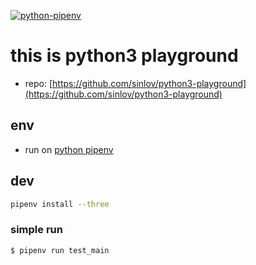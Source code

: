 [![python-pipenv](https://github.com/sinlov/python3-playground/workflows/python-pipenv/badge.svg?branch=main)](https://github.com/sinlov/python3-playground/actions/workflows/python-pipenv.yml)

# this is python3 playground

- repo: [https://github.com/sinlov/python3-playground](https://github.com/sinlov/python3-playground)

## env

- run on [python pipenv](https://pypi.org/project/pipenv/) 

## dev

```bash
pipenv install --three
```

### simple run

```bash
$ pipenv run test_main
```

